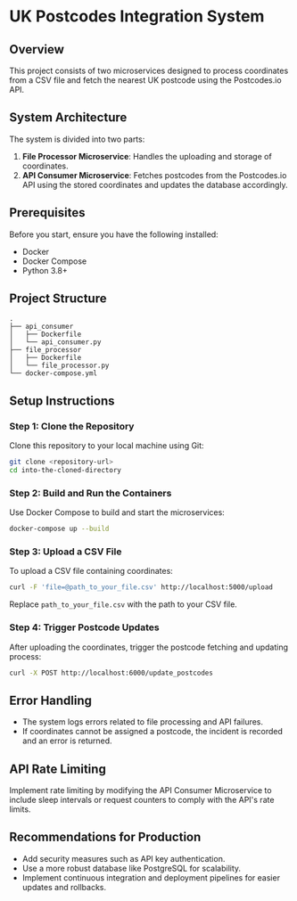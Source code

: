 
# UK Postcodes Integration System

## Overview
This project consists of two microservices designed to process coordinates from a CSV file and fetch the nearest UK postcode using the Postcodes.io API.

## System Architecture
The system is divided into two parts:
1. **File Processor Microservice**: Handles the uploading and storage of coordinates.
2. **API Consumer Microservice**: Fetches postcodes from the Postcodes.io API using the stored coordinates and updates the database accordingly.

## Prerequisites
Before you start, ensure you have the following installed:
- Docker
- Docker Compose
- Python 3.8+

## Project Structure
```plaintext
.
├── api_consumer
│   ├── Dockerfile
│   └── api_consumer.py
├── file_processor
│   ├── Dockerfile
│   └── file_processor.py
└── docker-compose.yml
```

## Setup Instructions

### Step 1: Clone the Repository
Clone this repository to your local machine using Git:
```bash
git clone <repository-url>
cd into-the-cloned-directory
```

### Step 2: Build and Run the Containers
Use Docker Compose to build and start the microservices:
```bash
docker-compose up --build
```

### Step 3: Upload a CSV File
To upload a CSV file containing coordinates:
```bash
curl -F 'file=@path_to_your_file.csv' http://localhost:5000/upload
```
Replace `path_to_your_file.csv` with the path to your CSV file.

### Step 4: Trigger Postcode Updates
After uploading the coordinates, trigger the postcode fetching and updating process:
```bash
curl -X POST http://localhost:6000/update_postcodes
```

## Error Handling
- The system logs errors related to file processing and API failures.
- If coordinates cannot be assigned a postcode, the incident is recorded and an error is returned.

## API Rate Limiting
Implement rate limiting by modifying the API Consumer Microservice to include sleep intervals or request counters to comply with the API's rate limits.

## Recommendations for Production
- Add security measures such as API key authentication.
- Use a more robust database like PostgreSQL for scalability.
- Implement continuous integration and deployment pipelines for easier updates and rollbacks.
